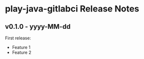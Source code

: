 play-java-gitlabci Release Notes
====================

v0.1.0 - yyyy-MM-dd
-------------------

First release:

- Feature 1
- Feature 2

